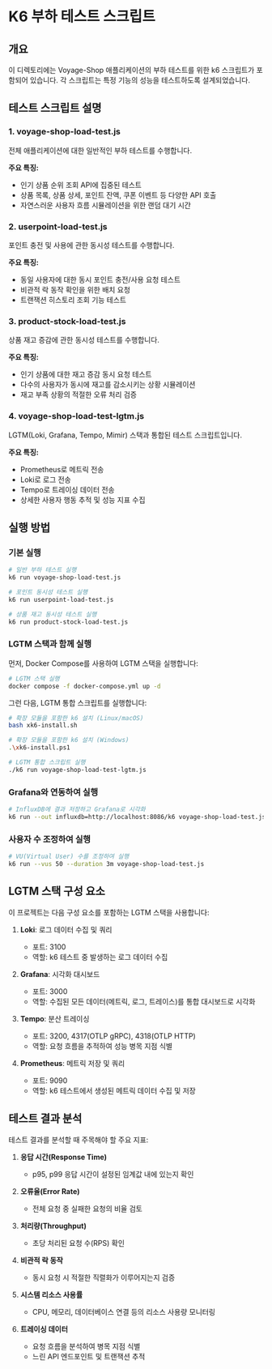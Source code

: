 # K6 부하 테스트 스크립트

## 개요

이 디렉토리에는 Voyage-Shop 애플리케이션의 부하 테스트를 위한 k6 스크립트가 포함되어 있습니다. 
각 스크립트는 특정 기능의 성능을 테스트하도록 설계되었습니다.

## 테스트 스크립트 설명

### 1. voyage-shop-load-test.js

전체 애플리케이션에 대한 일반적인 부하 테스트를 수행합니다.

**주요 특징:**
- 인기 상품 순위 조회 API에 집중된 테스트
- 상품 목록, 상품 상세, 포인트 잔액, 쿠폰 이벤트 등 다양한 API 호출
- 자연스러운 사용자 흐름 시뮬레이션을 위한 랜덤 대기 시간

### 2. userpoint-load-test.js

포인트 충전 및 사용에 관한 동시성 테스트를 수행합니다.

**주요 특징:**
- 동일 사용자에 대한 동시 포인트 충전/사용 요청 테스트
- 비관적 락 동작 확인을 위한 배치 요청
- 트랜잭션 히스토리 조회 기능 테스트

### 3. product-stock-load-test.js

상품 재고 증감에 관한 동시성 테스트를 수행합니다.

**주요 특징:**
- 인기 상품에 대한 재고 증감 동시 요청 테스트
- 다수의 사용자가 동시에 재고를 감소시키는 상황 시뮬레이션
- 재고 부족 상황의 적절한 오류 처리 검증

### 4. voyage-shop-load-test-lgtm.js

LGTM(Loki, Grafana, Tempo, Mimir) 스택과 통합된 테스트 스크립트입니다.

**주요 특징:**
- Prometheus로 메트릭 전송
- Loki로 로그 전송
- Tempo로 트레이싱 데이터 전송
- 상세한 사용자 행동 추적 및 성능 지표 수집

## 실행 방법

### 기본 실행

```bash
# 일반 부하 테스트 실행
k6 run voyage-shop-load-test.js

# 포인트 동시성 테스트 실행
k6 run userpoint-load-test.js

# 상품 재고 동시성 테스트 실행
k6 run product-stock-load-test.js
```

### LGTM 스택과 함께 실행

먼저, Docker Compose를 사용하여 LGTM 스택을 실행합니다:

```bash
# LGTM 스택 실행
docker compose -f docker-compose.yml up -d
```

그런 다음, LGTM 통합 스크립트를 실행합니다:

```bash
# 확장 모듈을 포함한 k6 설치 (Linux/macOS)
bash xk6-install.sh

# 확장 모듈을 포함한 k6 설치 (Windows)
.\xk6-install.ps1

# LGTM 통합 스크립트 실행
./k6 run voyage-shop-load-test-lgtm.js
```

### Grafana와 연동하여 실행

```bash
# InfluxDB에 결과 저장하고 Grafana로 시각화
k6 run --out influxdb=http://localhost:8086/k6 voyage-shop-load-test.js
```

### 사용자 수 조정하여 실행

```bash
# VU(Virtual User) 수를 조정하여 실행
k6 run --vus 50 --duration 3m voyage-shop-load-test.js
```

## LGTM 스택 구성 요소

이 프로젝트는 다음 구성 요소를 포함하는 LGTM 스택을 사용합니다:

1. **Loki**: 로그 데이터 수집 및 쿼리
   - 포트: 3100
   - 역할: k6 테스트 중 발생하는 로그 데이터 수집

2. **Grafana**: 시각화 대시보드
   - 포트: 3000
   - 역할: 수집된 모든 데이터(메트릭, 로그, 트레이스)를 통합 대시보드로 시각화

3. **Tempo**: 분산 트레이싱
   - 포트: 3200, 4317(OTLP gRPC), 4318(OTLP HTTP)
   - 역할: 요청 흐름을 추적하여 성능 병목 지점 식별

4. **Prometheus**: 메트릭 저장 및 쿼리
   - 포트: 9090
   - 역할: k6 테스트에서 생성된 메트릭 데이터 수집 및 저장

## 테스트 결과 분석

테스트 결과를 분석할 때 주목해야 할 주요 지표:

1. **응답 시간(Response Time)**
   - p95, p99 응답 시간이 설정된 임계값 내에 있는지 확인

2. **오류율(Error Rate)**
   - 전체 요청 중 실패한 요청의 비율 검토

3. **처리량(Throughput)**
   - 초당 처리된 요청 수(RPS) 확인

4. **비관적 락 동작**
   - 동시 요청 시 적절한 직렬화가 이루어지는지 검증

5. **시스템 리소스 사용률**
   - CPU, 메모리, 데이터베이스 연결 등의 리소스 사용량 모니터링
   
6. **트레이싱 데이터**
   - 요청 흐름을 분석하여 병목 지점 식별
   - 느린 API 엔드포인트 및 트랜잭션 추적 
